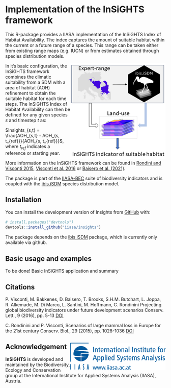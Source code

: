 
<!-- README.md is generated from README.Rmd. Please edit that file -->

# Implementation of the InSiGHTS framework

<!-- badges: start -->
<!-- badges: end -->

This R-package provides a IIASA implementation of the InSiGHTS Index of
Habitat Availability. The index captures the amount of suitable habitat
within the current or a future range of a species. This range can be
taken either from existing range maps (e.g. IUCN) or from estimates
obtained through species distribution models.

<img src="man/figures/insights_schematic.png" alt="Schematic" align="right" width="300"/>

In it’s basic configuration, the InSiGHTS framework combines the
climatic suitability from a SDM with a area of habitat (AOH) refinement
to obtain the suitable habitat for each time steps. The InSiGHTS Index
of Habitat Availability can then be defined for any given species $s$
and timestep $t$ as:

$Insights_{s,t} = \frac{AOH_{s,t} - AOH_{s, t_{ref}}}{AOH_{s, t_{ref}}}$,
where $t_{ref}$ indicates a reference or starting year.

More information on the InSiGHTS framework can be found in [Rondini and
Visconti 2015](https://doi.org/10.1111/cobi.12532), [Visconti et
al. 2016](https://doi.org/10.1111/conl.12159) or [Baisero et
al. (2021)](https://doi.org/10.1016/j.oneear.2020.05.015).

The package is part of the
[IIASA-BEC](https://iiasa.ac.at/programs/bnr/bec) suite of biodiversity
indicators and is coupled with the
[ibis.iSDM](https://iiasa.github.io/ibis.iSDM/) species distribution
model.

## Installation

You can install the development version of Insights from
[GitHub](https://github.com/) with:

``` r
# install.packages("devtools")
devtools::install_github("iiasa/insights")
```

The package depends on the
[ibis.iSDM](https://iiasa.github.io/ibis.iSDM/) package, which is
currently only available via github.

## Basic usage and examples

To be done! Basic InSiGHTS application and summary

## Citations

P. Visconti, M. Bakkenes, D. Baisero, T. Brooks, S.H.M. Butchart, L.
Joppa, R. Alkemade, M. Di Marco, L. Santini, M. Hoffmann, C. Rondinini
Projecting global biodiversity indicators under future development
scenarios Conserv. Lett., 9 (2016), pp. 5-13
[DOI](https://doi.org/10.1111/conl.12159)

C. Rondinini and P. Visconti, Scenarios of large mammal loss in Europe
for the 21st century Conserv. Biol., 29 (2015), pp. 1028-1036
[DOI](https://doi.org/10.1111/cobi.12532)

## Acknowledgement <a href="https://iiasa.ac.at"><img src="man/figures/IIASA_PNG_logo_blue.png" alt="IIASA" align="right" width="300"/></a>

**InSiGHTS** is developed and maintained by the Biodiversity, Ecology
and Conservation group at the International Institute for Applied
Systems Analysis (IIASA), Austria.
